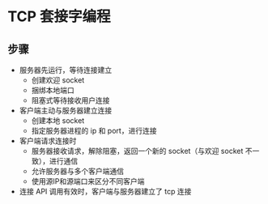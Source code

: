 # TCP 套接字编程

## 步骤
- 服务器先运行，等待连接建立
  - 创建欢迎 socket
  - 捆绑本地端口
  - 阻塞式等待接收用户连接
- 客户端主动与服务器建立连接
  - 创建本地 socket
  - 指定服务器进程的 ip 和 port，进行连接
- 客户端请求连接时
  - 服务器接收请求，解除阻塞，返回一个新的 socket（与欢迎 socket 不一致），进行通信
  - 允许服务器与多个客户端通信
  - 使用源IP和源端口来区分不同客户端
- 连接 API 调用有效时，客户端与服务器建立了 tcp 连接
